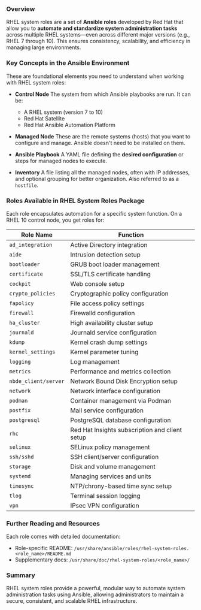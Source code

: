 ### **Overview**

RHEL system roles are a set of **Ansible roles** developed by Red Hat that allow you to **automate and standardize system administration tasks** across multiple RHEL systems—even across different major versions (e.g., RHEL 7 through 10). This ensures consistency, scalability, and efficiency in managing large environments.



### **Key Concepts in the Ansible Environment**

These are foundational elements you need to understand when working with RHEL system roles:

* **Control Node**
  The system from which Ansible playbooks are run. It can be:

  * A RHEL system (version 7 to 10)
  * Red Hat Satellite
  * Red Hat Ansible Automation Platform

* **Managed Node**
  These are the remote systems (hosts) that you want to configure and manage. Ansible doesn't need to be installed on them.

* **Ansible Playbook**
  A YAML file defining the **desired configuration** or steps for managed nodes to execute.

* **Inventory**
  A file listing all the managed nodes, often with IP addresses, and optional grouping for better organization. Also referred to as a `hostfile`.



### **Roles Available in RHEL System Roles Package**

Each role encapsulates automation for a specific system function. On a RHEL 10 control node, you get roles for:

| Role Name            | Function                                       |
| -------------------- | ---------------------------------------------- |
| `ad_integration`     | Active Directory integration                   |
| `aide`               | Intrusion detection setup                      |
| `bootloader`         | GRUB boot loader management                    |
| `certificate`        | SSL/TLS certificate handling                   |
| `cockpit`            | Web console setup                              |
| `crypto_policies`    | Cryptographic policy configuration             |
| `fapolicy`           | File access policy settings                    |
| `firewall`           | Firewalld configuration                        |
| `ha_cluster`         | High availability cluster setup                |
| `journald`           | Journald service configuration                 |
| `kdump`              | Kernel crash dump settings                     |
| `kernel_settings`    | Kernel parameter tuning                        |
| `logging`            | Log management                                 |
| `metrics`            | Performance and metrics collection             |
| `nbde_client/server` | Network Bound Disk Encryption setup            |
| `network`            | Network interface configuration                |
| `podman`             | Container management via Podman                |
| `postfix`            | Mail service configuration                     |
| `postgresql`         | PostgreSQL database configuration              |
| `rhc`                | Red Hat Insights subscription and client setup |
| `selinux`            | SELinux policy management                      |
| `ssh/sshd`           | SSH client/server configuration                |
| `storage`            | Disk and volume management                     |
| `systemd`            | Managing services and units                    |
| `timesync`           | NTP/chrony-based time sync setup               |
| `tlog`               | Terminal session logging                       |
| `vpn`                | IPsec VPN configuration                        |



### **Further Reading and Resources**

Each role comes with detailed documentation:

* Role-specific README:
  `/usr/share/ansible/roles/rhel-system-roles.<role_name>/README.md`
* Supplementary docs:
  `/usr/share/doc/rhel-system-roles/<role_name>/`



### **Summary**

RHEL system roles provide a powerful, modular way to automate system administration tasks using Ansible, allowing administrators to maintain a secure, consistent, and scalable RHEL infrastructure.

